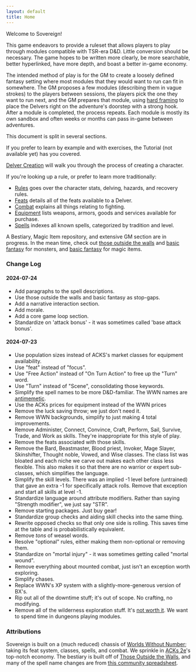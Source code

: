 ```yaml
---
layout: default
title: Home
---
```


Welcome to Sovereign!

This game endeavors to provide a ruleset that allows players to play through modules compatible with TSR-era D&D. Little conversion should be necessary. The game hopes to be written more clearly, be more searchable, better hyperlinked, have more depth, and boast a better in-game economy.

The intended method of play is for the GM to create a loosely defined fantasy setting where most modules that they would want to run can fit in somewhere. The GM proposes a few modules (describing them in vague strokes) to the players between sessions, the players pick the one they want to run next, and the GM prepares that module, using [hard framing](https://thealexandrian.net/wordpress/31509/roleplaying-games/the-art-of-pacing) to place the Delvers right on the adventure's doorstep with a strong hook. After a module is completed, the process repeats. Each module is mostly its own sandbox and often weeks or months can pass in-game between adventures.

This document is split in several sections.

If you prefer to learn by example and with exercises, the Tutorial (not available yet) has you covered.

[Delver Creation](/delver-creation) will walk you through the process of creating a character.

If you're looking up a rule, or prefer to learn more traditionally:

- [Rules](/rules) goes over the character stats, delving, hazards, and recovery rules.
- [Feats](/feats) details all of the feats available to a Delver.
- [Combat](/combat) explains all things relating to fighting.
- [Equipment](/equipment) lists weapons, armors, goods and services available for purchase.
- [Spells](/spells) indexes all known spells, categorized by tradition and level.

A Bestiary, Magic Item repository, and extensive GM section are in progress. In the mean time, check out [those outside the walls](https://www.drivethrurpg.com/en/product/422653/Those-Outside-the-Walls--A-450-Monster-Bestiary) and [basic fantasy](https://basicfantasy.org/srd/monstersAll.html) for monsters, and [basic fantasy](https://www.basicfantasy.org/srd/magicItems.html) for magic items.

### Change Log

#### 2024-07-24
- Add paragraphs to the spell descriptions.
- Use those outside the walls and basic fantasy as stop-gaps.
- Add a narrative interaction section.
- Add morale.
- Add a core game loop section.
- Standardize on 'attack bonus' - it was sometimes called 'base attack bonus'.

#### 2024-07-23
- Use population sizes instead of ACKS's market classes for equipment availability.
- Use "feat" instead of "focus".
- Use "Free Action" instead of "On Turn Action" to free up the "Turn" word.
- Use "Turn" instead of "Scene", consolidating those keywords.
- Simplify the spell names to be more D&D-familiar. The WWN names are [antimemetic](https://qntm.org/scp).
- Use the ACKs prices for equipment instead of the WWN prices
- Remove the luck saving throw; we just don't need it.
- Remove WWN backgrounds, simplify to just making 4 total improvements.
- Remove Administer, Connect, Convince, Craft, Perform, Sail, Survive, Trade, and Work as skills. They're inappropriate for this style of play.
- Remove the feats associated with those skills.
- Remove the Bard, Beastmaster, Blood priest, Invoker, Mage Slayer, Skinshifter, Thought noble, Vowed, and Wise classes. The class list was bloated and each niche we carve out makes each other class less flexible. This also makes it so that there are no warrior or expert sub-classes, which simplifies the language.
- Simplify the skill levels. There was an implied -1 level before (untrained) that gave an extra -1 for specifically attack rolls. Remove that exception and start all skills at level -1.
- Standardize language around attribute modifiers. Rather than saying "Strength modifier", we just say "STR".
- Remove starting packages. Just buy gear!
- Standardize group checks and aiding skill checks into the same thing.
- Rewrite opposed checks so that only one side is rolling. This saves time at the table and is probabilistically equivalent.
- Remove *tons* of weasel words.
- Resolve "optional" rules, either making them non-optional or removing them.
- Standardize on "mortal injury" - it was sometimes getting called "mortal wound".
- Remove everything about mounted combat, just isn't an exception worth exploring.
- Simplify chases.
- Replace WWN's XP system with a slightly-more-generous version of BX's.
- Rip out all of the downtime stuff; it's out of scope. No crafting, no modifying.
- Remove all of the wilderness exploration stuff. It's [not worth it](https://rancourt.substack.com/i/146342934/conclusions-and-suggestions). We want to spend time in dungeons playing modules.

### Attributions

Sovereign is built on a (much reduced) chassis of [Worlds Without Number](https://www.drivethrurpg.com/en/product/348791/Worlds-Without-Number); taking its feat system, classes, spells, and combat. We sprinkle in [ACKs 2e](https://autarch.co/adventurer-conqueror-king/)'s top-notch economy. The bestiary is built off of [Those Outside the Walls](https://www.drivethrurpg.com/en/product/422653/Those-Outside-the-Walls--A-450-Monster-Bestiary), and many of the spell name changes are from [this community spreadsheet](https://docs.google.com/spreadsheets/d/1JVoO0kBs4OWH8sfQW0als0akRoeDFEdZejW4TF6x92w/edit?gid=0#gid=0).
